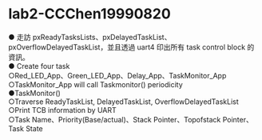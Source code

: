 # lab2-CCChen19990820

● 走訪 pxReadyTasksLists、pxDelayedTaskList、pxOverflowDelayedTaskList，並且透過 uart4 印出所有 task control block 的資訊。  
● Create four task  
  ○Red_LED_App、Green_LED_App、Delay_App、TaskMonitor_App  
  ○TaskMonitor_App will call Taskmonitor() periodicity  
●TaskMonitor()  
  ○Traverse ReadyTaskList, DelayedTaskList, OverflowDelayedTaskList  
  ○Print TCB information by UART  
  ○Task Name、Priority(Base/actual)、Stack Pointer、Topofstack Pointer、Task State  
